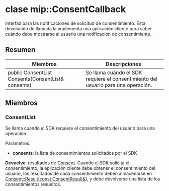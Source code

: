 # <a name="class-mipconsentcallback"></a>clase mip::ConsentCallback 
Interfaz para las notificaciones de solicitud de consentimiento.
Esta devolución de llamada la implementa una aplicación cliente para saber cuándo debe mostrarse al usuario una notificación de consentimiento.
  
## <a name="summary"></a>Resumen
 Miembros                        | Descripciones                                
--------------------------------|---------------------------------------------
 public ConsentList Consents(ConsentList& consents)  |  Se llama cuando el SDK requiere el consentimiento del usuario para una operación.
  
## <a name="members"></a>Miembros
  
### <a name="consentlist"></a>ConsentList
Se llama cuando el SDK requiere el consentimiento del usuario para una operación.

Parámetros:  
* **consents**: la lista de consentimientos solicitados por el SDK



  
**Devuelve**: resultados de [Consent](class_mip_consent.md). Cuando el SDK solicita el consentimiento, la aplicación cliente debe obtener el consentimiento del usuario, los resultados de cada consentimiento deben almacenarse en [Consent::Result(const ConsentResult&)](class_mip_consent.md#result), y debe devolverse una lista de los consentimientos resueltos.